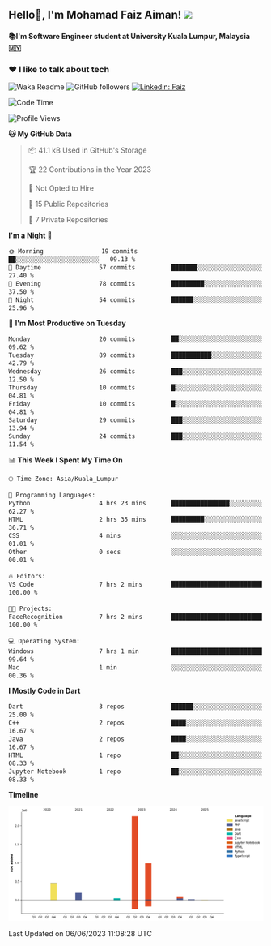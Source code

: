 <h2> Hello👋, I'm Mohamad Faiz Aiman! <img src="https://media.giphy.com/media/12oufCB0MyZ1Go/giphy.gif" width="50"></h2>

#### 📚I'm Software Engineer student at University Kuala Lumpur, Malaysia 🇲🇾
###  ❤️ I like to talk about tech 


![Waka Readme](https://github.com/anmol098/anmol098/workflows/Waka%20Readme/badge.svg)
![GitHub followers](https://img.shields.io/github/followers/faizaiman?label=Follow&style=social)
[![Linkedin: Faiz](https://img.shields.io/badge/-Faiz-blue?style=flat-square&logo=Linkedin&logoColor=white&link=https://www.linkedin.com/in/mohamad-faiz-aiman-623747192/)](https://www.linkedin.com/in/mohamad-faiz-aiman-623747192/)

<!--START_SECTION:waka-->
![Code Time](http://img.shields.io/badge/Code%20Time-111%20hrs%2032%20mins-blue)

![Profile Views](http://img.shields.io/badge/Profile%20Views-1-blue)

**🐱 My GitHub Data** 

> 📦 41.1 kB Used in GitHub's Storage 
 > 
> 🏆 22 Contributions in the Year 2023
 > 
> 🚫 Not Opted to Hire
 > 
> 📜 15 Public Repositories 
 > 
> 🔑 7 Private Repositories 
 > 
**I'm a Night 🦉** 

```text
🌞 Morning                19 commits          ██░░░░░░░░░░░░░░░░░░░░░░░   09.13 % 
🌆 Daytime                57 commits          ███████░░░░░░░░░░░░░░░░░░   27.40 % 
🌃 Evening                78 commits          █████████░░░░░░░░░░░░░░░░   37.50 % 
🌙 Night                  54 commits          ██████░░░░░░░░░░░░░░░░░░░   25.96 % 
```
📅 **I'm Most Productive on Tuesday** 

```text
Monday                   20 commits          ██░░░░░░░░░░░░░░░░░░░░░░░   09.62 % 
Tuesday                  89 commits          ███████████░░░░░░░░░░░░░░   42.79 % 
Wednesday                26 commits          ███░░░░░░░░░░░░░░░░░░░░░░   12.50 % 
Thursday                 10 commits          █░░░░░░░░░░░░░░░░░░░░░░░░   04.81 % 
Friday                   10 commits          █░░░░░░░░░░░░░░░░░░░░░░░░   04.81 % 
Saturday                 29 commits          ███░░░░░░░░░░░░░░░░░░░░░░   13.94 % 
Sunday                   24 commits          ███░░░░░░░░░░░░░░░░░░░░░░   11.54 % 
```


📊 **This Week I Spent My Time On** 

```text
🕑︎ Time Zone: Asia/Kuala_Lumpur

💬 Programming Languages: 
Python                   4 hrs 23 mins       ████████████████░░░░░░░░░   62.27 % 
HTML                     2 hrs 35 mins       █████████░░░░░░░░░░░░░░░░   36.71 % 
CSS                      4 mins              ░░░░░░░░░░░░░░░░░░░░░░░░░   01.01 % 
Other                    0 secs              ░░░░░░░░░░░░░░░░░░░░░░░░░   00.01 % 

🔥 Editors: 
VS Code                  7 hrs 2 mins        █████████████████████████   100.00 % 

🐱‍💻 Projects: 
FaceRecognition          7 hrs 2 mins        █████████████████████████   100.00 % 

💻 Operating System: 
Windows                  7 hrs 1 min         █████████████████████████   99.64 % 
Mac                      1 min               ░░░░░░░░░░░░░░░░░░░░░░░░░   00.36 % 
```

**I Mostly Code in Dart** 

```text
Dart                     3 repos             ██████░░░░░░░░░░░░░░░░░░░   25.00 % 
C++                      2 repos             ████░░░░░░░░░░░░░░░░░░░░░   16.67 % 
Java                     2 repos             ████░░░░░░░░░░░░░░░░░░░░░   16.67 % 
HTML                     1 repo              ██░░░░░░░░░░░░░░░░░░░░░░░   08.33 % 
Jupyter Notebook         1 repo              ██░░░░░░░░░░░░░░░░░░░░░░░   08.33 % 
```



**Timeline**

![Lines of Code chart](https://raw.githubusercontent.com/faizaiman/faizaiman/main/assets/bar_graph.png)


 Last Updated on 06/06/2023 11:08:28 UTC
<!--END_SECTION:waka-->
